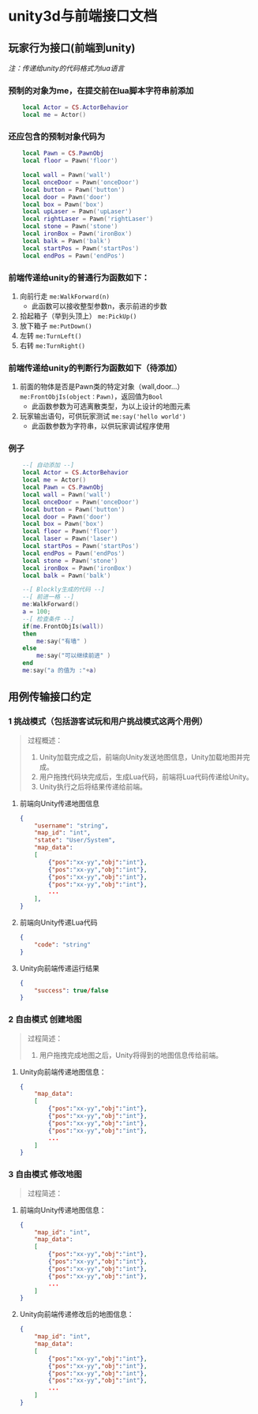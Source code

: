 # unity3d与前端接口文档

## 玩家行为接口(前端到unity)

*注：传递给unity的代码格式为lua语言*

### 预制的对象为me，在提交前在lua脚本字符串前添加

```Lua
    local Actor = CS.ActorBehavior
    local me = Actor()
```

### 还应包含的预制对象代码为

```Lua
    local Pawn = CS.PawnObj
    local floor = Pawn('floor')

    local wall = Pawn('wall')
    local onceDoor = Pawn('onceDoor')
    local button = Pawn('button')
    local door = Pawn('door')
    local box = Pawn('box')
    local upLaser = Pawn('upLaser')
    local rightLaser = Pawn('rightLaser')
    local stone = Pawn('stone')
    local ironBox = Pawn('ironBox')
    local balk = Pawn('balk')
    local startPos = Pawn('startPos')
    local endPos = Pawn('endPos')
```

### **前端传递给unity的普通行为函数如下：**

1. 向前行走 `me:WalkForward(n)`
    - 此函数可以接收整型参数n，表示前进的步数
1. 拾起箱子（举到头顶上） `me:PickUp()`
1. 放下箱子 `me:PutDown()`
1. 左转 `me:TurnLeft()`
1. 右转 `me:TurnRight()`

### **前端传递给unity的判断行为函数如下（待添加）**

1. 前面的物体是否是Pawn类的特定对象（wall,door...） `me:FrontObjIs(object：Pawn)`，返回值为`Bool`
    - 此函数参数为可选离散类型，为以上设计的地图元素
1. 玩家输出语句，可供玩家测试 `me:say('hello world')`
    - 此函数参数为字符串，以供玩家调试程序使用

### **例子**

```Lua
    --[ 自动添加 --]
    local Actor = CS.ActorBehavior
    local me = Actor()
    local Pawn = CS.PawnObj
    local wall = Pawn('wall')
    local onceDoor = Pawn('onceDoor')
    local button = Pawn('button')
    local door = Pawn('door')
    local box = Pawn('box')
    local floor = Pawn('floor')
    local laser = Pawn('laser')
    local startPos = Pawn('startPos')
    local endPos = Pawn('endPos')
    local stone = Pawn('stone')
    local ironBox = Pawn('ironBox')
    local balk = Pawn('balk')

    --[ Blockly生成的代码 --]
    --[ 前进一格 --]
    me:WalkForward()
    a = 100;
    --[ 检查条件 --]
    if(me.FrontObjIs(wall))
    then
        me:say("有墙" )
    else
        me:say("可以继续前进" )
    end
    me:say("a 的值为 :"+a)
```

## 用例传输接口约定

### 1 挑战模式（包括游客试玩和用户挑战模式这两个用例）

> 过程概述：
> 1. Unity加载完成之后，前端向Unity发送地图信息，Unity加载地图并完成。
> 1. 用户拖拽代码块完成后，生成Lua代码，前端将Lua代码传递给Unity。
> 1. Unity执行之后将结果传递给前端。

1. 前端向Unity传递地图信息

    ```Json
    {
        "username": "string",
        "map_id": "int",
        "state": "User/System",
        "map_data":
        [
            {"pos":"xx-yy","obj":"int"},
            {"pos":"xx-yy","obj":"int"},
            {"pos":"xx-yy","obj":"int"},
            {"pos":"xx-yy","obj":"int"},
            ...
        ],
    }
    ```

1. 前端向Unity传递Lua代码

    ```Json
    {
        "code": "string"
    }
    ```

1. Unity向前端传递运行结果
    ```json
    {
        "success": true/false
    }
    ```

### 2 自由模式 创建地图

> 过程简述：
> 1. 用户拖拽完成地图之后，Unity将得到的地图信息传给前端。

1. Unity向前端传递地图信息：

    ```json
    {
        "map_data":
        [
            {"pos":"xx-yy","obj":"int"},
            {"pos":"xx-yy","obj":"int"},
            {"pos":"xx-yy","obj":"int"},
            {"pos":"xx-yy","obj":"int"},
            ...
        ]
    }
    ```

### 3 自由模式 修改地图

> 过程简述：

1. 前端向Unity传递地图信息：

    ```json
    {
        "map_id": "int",
        "map_data":
        [
            {"pos":"xx-yy","obj":"int"},
            {"pos":"xx-yy","obj":"int"},
            {"pos":"xx-yy","obj":"int"},
            {"pos":"xx-yy","obj":"int"},
            ...
        ]
    }
    ```

1. Unity向前端传递修改后的地图信息：

    ```json
    {
        "map_id": "int",
        "map_data":
        [
            {"pos":"xx-yy","obj":"int"},
            {"pos":"xx-yy","obj":"int"},
            {"pos":"xx-yy","obj":"int"},
            {"pos":"xx-yy","obj":"int"},
            ...
        ]
    }
    ```
